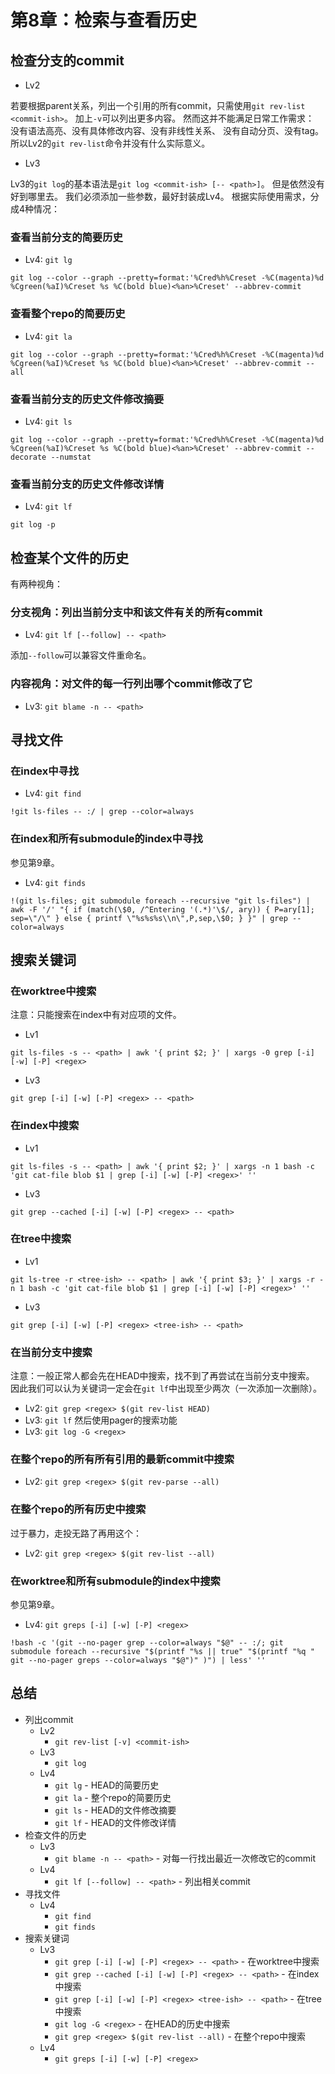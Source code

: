 # 第8章：检索与查看历史

## 检查分支的commit

- Lv2

若要根据parent关系，列出一个引用的所有commit，只需使用`git rev-list <commit-ish>`。
加上`-v`可以列出更多内容。
然而这并不能满足日常工作需求：
没有语法高亮、没有具体修改内容、没有非线性关系、
没有自动分页、没有tag。
所以Lv2的`git rev-list`命令并没有什么实际意义。

- Lv3

Lv3的`git log`的基本语法是`git log <commit-ish> [-- <path>]`。
但是依然没有好到哪里去。
我们必须添加一些参数，最好封装成Lv4。
根据实际使用需求，分成4种情况：

### 查看当前分支的简要历史

- Lv4: `git lg`

`git log --color --graph --pretty=format:'%Cred%h%Creset -%C(magenta)%d %Cgreen(%aI)%Creset %s %C(bold blue)<%an>%Creset' --abbrev-commit`

### 查看整个repo的简要历史

- Lv4: `git la`

`git log --color --graph --pretty=format:'%Cred%h%Creset -%C(magenta)%d %Cgreen(%aI)%Creset %s %C(bold blue)<%an>%Creset' --abbrev-commit --all`

### 查看当前分支的历史文件修改摘要

- Lv4: `git ls`

`git log --color --graph --pretty=format:'%Cred%h%Creset -%C(magenta)%d %Cgreen(%aI)%Creset %s %C(bold blue)<%an>%Creset' --abbrev-commit --decorate --numstat`

### 查看当前分支的历史文件修改详情

- Lv4: `git lf`

`git log -p`

## 检查某个文件的历史

有两种视角：

### 分支视角：列出当前分支中和该文件有关的所有commit

- Lv4: `git lf [--follow] -- <path>`

添加`--follow`可以兼容文件重命名。

### 内容视角：对文件的每一行列出哪个commit修改了它

- Lv3: `git blame -n -- <path>`

## 寻找文件

### 在index中寻找

- Lv4: `git find`

`!git ls-files -- :/ | grep --color=always`

### 在index和所有submodule的index中寻找

参见第9章。

- Lv4: `git finds`

`!(git ls-files; git submodule foreach --recursive "git ls-files") | awk -F '/' "{ if (match(\$0, /^Entering '(.*)'\$/, ary)) { P=ary[1]; sep=\"/\" } else { printf \"%s%s%s\\n\",P,sep,\$0; } }" | grep --color=always`

## 搜索关键词

### 在worktree中搜索

注意：只能搜索在index中有对应项的文件。

- Lv1

`git ls-files -s -- <path> | awk '{ print $2; }' | xargs -0 grep [-i] [-w] [-P] <regex>`

- Lv3

`git grep [-i] [-w] [-P] <regex> -- <path>`

### 在index中搜索

- Lv1

`git ls-files -s -- <path> | awk '{ print $2; }' | xargs -n 1 bash -c 'git cat-file blob $1 | grep [-i] [-w] [-P] <regex>' ''`

- Lv3

`git grep --cached [-i] [-w] [-P] <regex> -- <path>`

### 在tree中搜索

- Lv1

`git ls-tree -r <tree-ish> -- <path> | awk '{ print $3; }' | xargs -r -n 1 bash -c 'git cat-file blob $1 | grep [-i] [-w] [-P] <regex>' ''`

- Lv3

`git grep [-i] [-w] [-P] <regex> <tree-ish> -- <path>`

### 在当前分支中搜索

注意：一般正常人都会先在HEAD中搜索，找不到了再尝试在当前分支中搜索。
因此我们可以认为关键词一定会在`git lf`中出现至少两次（一次添加一次删除）。

- Lv2: `git grep <regex> $(git rev-list HEAD)`
- Lv3: `git lf` 然后使用pager的搜索功能
- Lv3: `git log -G <regex>`

### 在整个repo的所有所有引用的最新commit中搜索

- Lv2: `git grep <regex> $(git rev-parse --all)`

### 在整个repo的所有历史中搜索

过于暴力，走投无路了再用这个：

- Lv2: `git grep <regex> $(git rev-list --all)`

### 在worktree和所有submodule的index中搜索

参见第9章。

- Lv4: `git greps [-i] [-w] [-P] <regex>`

`!bash -c '(git --no-pager grep --color=always "$@" -- :/; git submodule foreach --recursive "$(printf "%s || true" "$(printf "%q " git --no-pager greps --color=always "$@")" )") | less' ''`

## 总结

- 列出commit
  - Lv2
    - `git rev-list [-v] <commit-ish>`
  - Lv3
    - `git log`
  - Lv4
    - `git lg` - HEAD的简要历史
    - `git la` - 整个repo的简要历史
    - `git ls` - HEAD的文件修改摘要
    - `git lf` - HEAD的文件修改详情
- 检查文件的历史
  - Lv3
    - `git blame -n -- <path>` - 对每一行找出最近一次修改它的commit
  - Lv4
    - `git lf [--follow] -- <path>` - 列出相关commit
- 寻找文件
  - Lv4
    - `git find`
    - `git finds`
- 搜索关键词
  - Lv3
    - `git grep [-i] [-w] [-P] <regex> -- <path>` - 在worktree中搜索
    - `git grep --cached [-i] [-w] [-P] <regex> -- <path>` - 在index中搜索
    - `git grep [-i] [-w] [-P] <regex> <tree-ish> -- <path>` - 在tree中搜索
    - `git log -G <regex>` - 在HEAD的历史中搜索
    - `git grep <regex> $(git rev-list --all)` - 在整个repo中搜索
  - Lv4
    - `git greps [-i] [-w] [-P] <regex>`
